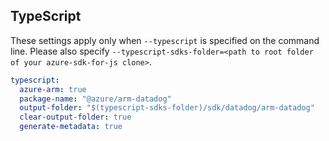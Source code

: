 ## TypeScript

These settings apply only when `--typescript` is specified on the command line.
Please also specify `--typescript-sdks-folder=<path to root folder of your azure-sdk-for-js clone>`.

``` yaml $(typescript)
typescript:
  azure-arm: true
  package-name: "@azure/arm-datadog"
  output-folder: "$(typescript-sdks-folder)/sdk/datadog/arm-datadog"
  clear-output-folder: true
  generate-metadata: true
```
